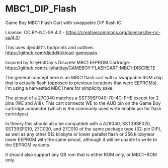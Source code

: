 # MBC1_DIP_Flash
Game Boy MBC1 Flash Cart with swappable DIP flash IC

License: CC BY-NC-SA 4.0 - https://creativecommons.org/licenses/by-nc-sa/4.0/

This uses djedditt's footprints and outlines https://github.com/djedditt/kicad-gamepaks

Inspired by SillyHatDay's Discrete MBC1 EEPROM Cartridge: https://github.com/sillyhatday/GAMEBOY-FLASHCART-MBC1-DISCRETE

The general concept here is an MBC1 flash cart with a swappable ROM chip that is actually flash (opposed to previous iterations that were EEPROMs). I'm using a harvested MBC1 here for simplicity sake.

The pinout of a 27C040 matches a SST39SF040-70-4C-PHE except for 2 pins (WE and A18). This cart connects WE to the AUD pin on the Game Boy cartridge connector (which is the commonly used write enable pin for flash cartridges).

In theory this should also be compatible with a A29040, SST39SF020, SST39SF010, 27C020, and 27C010 of the same package type (32-pin DIP), as well as any other 512 kilobyte or lower parallel flash or 256 kilobyteor lower EEPROM with the same pinout, although it will be unable to write to the EEPROM variants.

It should also support any GB rom that is either ROM only, or MBC1+ROM only.
